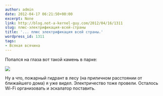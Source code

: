 ```yaml
---
author: admin
date: 2012-04-17 06:21:50+00:00
excerpt: None
link: http://blog.not-a-kernel-guy.com/2012/04/16/1311
slug: плюс-электрификация-всей-страны
title: '... плюс электрификация всей страны.'
wordpress_id: 1311
tags:
- Всякая всячина
---
```


Попался на глаза вот такой камень в парке:

[![](/2012/04/stoneplug.jpg)](/2012/04/stoneplug.jpg)

Ну а что, пожарный гидрант в лесу (на приличном расстоянии от ближайшего дома) я уже видел. Электричество тоже провели. Осталось Wi-Fi организовать и эскалатор поставить.
